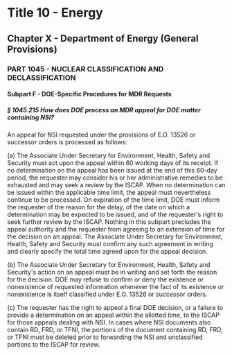 
# Title 10 - Energy
## Chapter X - Department of Energy (General Provisions)
### PART 1045 - NUCLEAR CLASSIFICATION AND DECLASSIFICATION
#### Subpart F - DOE-Specific Procedures for MDR Requests
##### § 1045.215 How does DOE process an MDR appeal for DOE matter containing NSI?

An appeal for NSI requested under the provisions of E.O. 13526 or successor orders is processed as follows:

(a) The Associate Under Secretary for Environment, Health, Safety and Security must act upon the appeal within 60 working days of its receipt. If no determination on the appeal has been issued at the end of this 60-day period, the requester may consider his or her administrative remedies to be exhausted and may seek a review by the ISCAP. When no determination can be issued within the applicable time limit, the appeal must nevertheless continue to be processed. On expiration of the time limit, DOE must inform the requester of the reason for the delay, of the date on which a determination may be expected to be issued, and of the requester's right to seek further review by the ISCAP. Nothing in this subpart precludes the appeal authority and the requester from agreeing to an extension of time for the decision on an appeal. The Associate Under Secretary for Environment, Health, Safety and Security must confirm any such agreement in writing and clearly specify the total time agreed upon for the appeal decision.

(b) The Associate Under Secretary for Environment, Health, Safety and Security's action on an appeal must be in writing and set forth the reason for the decision. DOE may refuse to confirm or deny the existence or nonexistence of requested information whenever the fact of its existence or nonexistence is itself classified under E.O. 13526 or successor orders.

(c) The requester has the right to appeal a final DOE decision, or a failure to provide a determination on an appeal within the allotted time, to the ISCAP for those appeals dealing with NSI. In cases where NSI documents also contain RD, FRD, or TFNI, the portions of the document containing RD, FRD, or TFNI must be deleted prior to forwarding the NSI and unclassified portions to the ISCAP for review.

